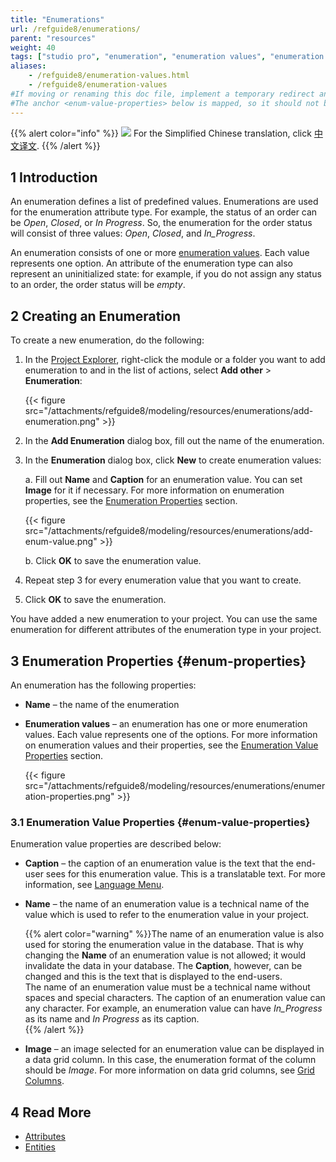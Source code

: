 ```yaml
---
title: "Enumerations"
url: /refguide8/enumerations/
parent: "resources"
weight: 40
tags: ["studio pro", "enumeration", "enumeration values", "enumeration value"]
aliases:
    - /refguide8/enumeration-values.html
    - /refguide8/enumeration-values
#If moving or renaming this doc file, implement a temporary redirect and let the respective team know they should update the URL in the product. See Mapping to Products for more details. 
#The anchor <enum-value-properties> below is mapped, so it should not be removed or changed.
---
```


{{% alert color="info" %}}
<img src="/attachments/china.png" class="d-inline-block" /> For the Simplified Chinese translation, click [中文译文](https://cdn.mendix.tencent-cloud.com/documentation/refguide8/enumerations.pdf).
{{% /alert %}}

## 1 Introduction

An enumeration defines a list of predefined values. Enumerations are used for the enumeration attribute type. For example, the status of an order can be *Open*, *Closed*, or *In Progress*. So, the enumeration for the order status will consist of three values: *Open*, *Closed*, and *In_Progress*. 

An enumeration consists of one or more [enumeration values](/refguide8/enumerations/#enum-properties). Each value represents one option. An attribute of the enumeration type can also represent an uninitialized state: for example, if you do not assign any status to an order, the order status will be *empty*. 

## 2 Creating an Enumeration  

To create a new enumeration, do the following: 

1.  In the [Project Explorer](/refguide8/project-explorer/), right-click the module or a folder you want to add enumeration to and in the list of actions, select **Add other** > **Enumeration**:

    {{< figure src="/attachments/refguide8/modeling/resources/enumerations/add-enumeration.png" >}}

2. In the **Add Enumeration** dialog box, fill out the name of the enumeration.

3.  In the **Enumeration** dialog box, click **New** to create enumeration values:

    a.  Fill out **Name** and **Caption** for an enumeration value. You can set **Image** for it if necessary. For more information on enumeration properties, see the [Enumeration Properties](#enum-properties) section. <br />

    {{< figure src="/attachments/refguide8/modeling/resources/enumerations/add-enum-value.png" >}}

    b.  Click **OK** to save the enumeration value.

4. Repeat step 3 for every enumeration value that you want to create.

5. Click **OK** to save the enumeration. 

You have added a new enumeration to your project. You can use the same enumeration for different attributes of the enumeration type in your project. 

## 3 Enumeration Properties {#enum-properties}

An enumeration has the following properties:

* **Name** – the name of the enumeration

*  **Enumeration values** – an enumeration has one or more enumeration values. Each value represents one of the options. For more information on enumeration values and their properties, see the [Enumeration Value Properties](#enum-value-properties) section.

    {{< figure src="/attachments/refguide8/modeling/resources/enumerations/enumeration-properties.png" >}}

### 3.1 Enumeration Value Properties {#enum-value-properties}

Enumeration value properties are described below:

* **Caption** – the caption of an enumeration value is the text that the end-user sees for this enumeration value. This is a translatable text. For more information, see [Language Menu](/refguide8/translatable-texts/). 

* **Name** – the name of an enumeration value is a technical name of the value which is used to refer to the enumeration value in your project.

    {{% alert color="warning" %}}The name of an enumeration value is also used for storing the enumeration value in the database. That is why changing the **Name** of an enumeration value is not allowed; it would invalidate the data in your database. The **Caption**, however, can be changed and this is the text that is displayed to the end-users.<br />The name of an enumeration value must be a technical name without spaces and special characters. The caption of an enumeration value can any character. For example, an enumeration value can have *In_Progress* as its name and *In Progress* as its caption.  
    {{% /alert %}}
  
* **Image** –  an image selected for an enumeration value can be displayed in a data grid column. In this case, the enumeration format of the column should be *Image*. For more information on data grid columns, see [Grid Columns](/refguide8/columns/).

## 4 Read More

* [Attributes](/refguide8/attributes/)
* [Entities](/refguide8/entities/)

